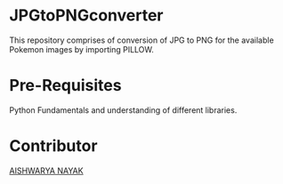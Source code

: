 # JPGtoPNGconverter
This repository comprises of conversion of JPG to PNG for the available Pokemon images by importing PILLOW.
# Pre-Requisites
Python Fundamentals and understanding of different libraries.
# Contributor
[AISHWARYA NAYAK](https://github.com/A1SHWARYANAYAK)
